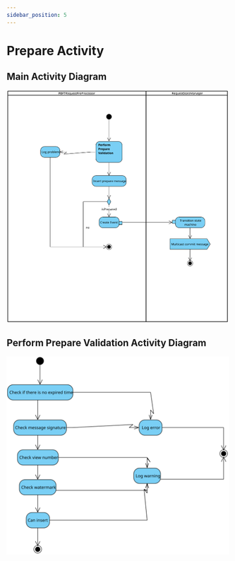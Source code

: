 ```yaml
---
sidebar_position: 5
---
```


# Prepare Activity

## Main Activity Diagram

![Activity Diagram](./assets/mainPrepare.svg) 

## Perform Prepare Validation Activity Diagram

![Activity Diagram](./assets/validationPrepare.svg) 